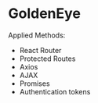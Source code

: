 # GoldenEye

Applied Methods:

* React Router
* Protected Routes
* Axios
* AJAX
* Promises
* Authentication tokens
